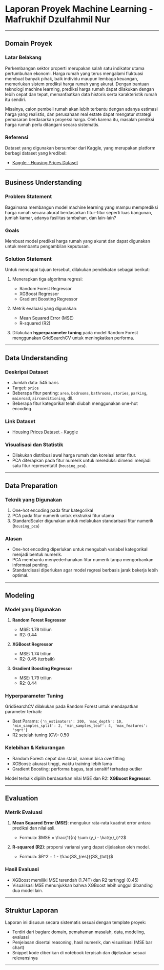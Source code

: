 # Laporan Proyek Machine Learning - Mafrukhif Dzulfahmil Nur

---

## Domain Proyek

### Latar Belakang

Perkembangan sektor properti merupakan salah satu indikator utama pertumbuhan ekonomi. Harga rumah yang terus mengalami fluktuasi membuat banyak pihak, baik individu maupun lembaga keuangan, memerlukan sistem prediksi harga rumah yang akurat. Dengan bantuan teknologi machine learning, prediksi harga rumah dapat dilakukan dengan lebih cepat dan tepat, memanfaatkan data historis serta karakteristik rumah itu sendiri.

Misalnya, calon pembeli rumah akan lebih terbantu dengan adanya estimasi harga yang realistis, dan perusahaan real estate dapat mengatur strategi pemasaran berdasarkan proyeksi harga. Oleh karena itu, masalah prediksi harga rumah perlu ditangani secara sistematis.

### Referensi

Dataset yang digunakan bersumber dari Kaggle, yang merupakan platform berbagi dataset yang kredibel:

* [Kaggle - Housing Prices Dataset](https://www.kaggle.com/datasets/yasserh/housing-prices-dataset)

---

## Business Understanding

### Problem Statement

Bagaimana membangun model machine learning yang mampu memprediksi harga rumah secara akurat berdasarkan fitur-fitur seperti luas bangunan, jumlah kamar, adanya fasilitas tambahan, dan lain-lain?

### Goals

Membuat model prediksi harga rumah yang akurat dan dapat digunakan untuk membantu pengambilan keputusan.

### Solution Statement

Untuk mencapai tujuan tersebut, dilakukan pendekatan sebagai berikut:

1. Menerapkan tiga algoritma regresi:

   * Random Forest Regressor
   * XGBoost Regressor
   * Gradient Boosting Regressor

2. Metrik evaluasi yang digunakan:

   * Mean Squared Error (MSE)
   * R-squared (R2)

3. Dilakukan **hyperparameter tuning** pada model Random Forest menggunakan GridSearchCV untuk meningkatkan performa.

---

## Data Understanding

### Deskripsi Dataset

* Jumlah data: 545 baris
* Target: `price`
* Beberapa fitur penting: `area`, `bedrooms`, `bathrooms`, `stories`, `parking`, `mainroad`, `airconditioning`, dll.
* Beberapa fitur kategorikal telah diubah menggunakan one-hot encoding.

### Link Dataset

* [Housing Prices Dataset - Kaggle](https://www.kaggle.com/datasets/yasserh/housing-prices-dataset)

### Visualisasi dan Statistik

* Dilakukan distribusi awal harga rumah dan korelasi antar fitur.
* PCA diterapkan pada fitur numerik untuk mereduksi dimensi menjadi satu fitur representatif (`housing_pca`).

---

## Data Preparation

### Teknik yang Digunakan

1. One-hot encoding pada fitur kategorikal
2. PCA pada fitur numerik untuk ekstraksi fitur utama
3. StandardScaler digunakan untuk melakukan standarisasi fitur numerik (`housing_pca`)

### Alasan

* One-hot encoding diperlukan untuk mengubah variabel kategorikal menjadi bentuk numerik.
* PCA membantu menyederhanakan fitur numerik tanpa mengorbankan informasi penting.
* Standardisasi diperlukan agar model regresi berbasis jarak bekerja lebih optimal.

---

## Modeling

### Model yang Digunakan

1. **Random Forest Regressor**

   * MSE: 1.78 triliun
   * R2: 0.44
2. **XGBoost Regressor**

   * MSE: 1.74 triliun
   * R2: 0.45 (terbaik)
3. **Gradient Boosting Regressor**

   * MSE: 1.79 triliun
   * R2: 0.44

### Hyperparameter Tuning

GridSearchCV dilakukan pada Random Forest untuk mendapatkan parameter terbaik:

* Best Params: `{'n_estimators': 200, 'max_depth': 10, 'min_samples_split': 2, 'min_samples_leaf': 4, 'max_features': 'sqrt'}`
* R2 setelah tuning (CV): 0.50

### Kelebihan & Kekurangan

* Random Forest: cepat dan stabil, namun bisa overfitting
* XGBoost: akurasi tinggi, waktu training lebih lama
* Gradient Boosting: performa bagus, tapi sensitif terhadap outlier

Model terbaik dipilih berdasarkan nilai MSE dan R2: **XGBoost Regressor**.

---

## Evaluation

### Metrik Evaluasi

1. **Mean Squared Error (MSE)**: mengukur rata-rata kuadrat error antara prediksi dan nilai asli.

   * Formula: $MSE = \frac{1}{n} \sum (y_i - \hat{y}_i)^2$
2. **R-squared (R2)**: proporsi variansi yang dapat dijelaskan oleh model.

   * Formula: $R^2 = 1 - \frac{SS_{res}}{SS_{tot}}$

### Hasil Evaluasi

* XGBoost memiliki MSE terendah (1.74T) dan R2 tertinggi (0.45)
* Visualisasi MSE menunjukkan bahwa XGBoost lebih unggul dibanding dua model lain.

---

## Struktur Laporan

Laporan ini disusun secara sistematis sesuai dengan template proyek:

* Terdiri dari bagian: domain, pemahaman masalah, data, modeling, evaluasi
* Penjelasan disertai reasoning, hasil numerik, dan visualisasi (MSE bar chart)
* Snippet kode diberikan di notebook terpisah dan dijelaskan sesuai relevansinya

---

